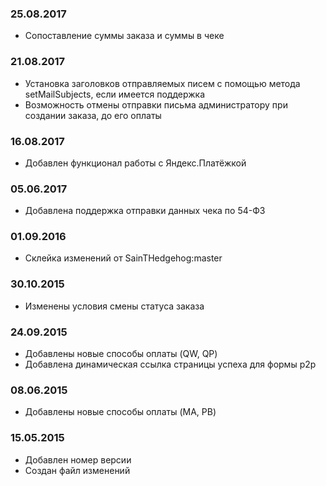 ### 25.08.2017
* Сопоставление суммы заказа и суммы в чеке

### 21.08.2017
* Установка заголовков отправляемых писем с помощью метода setMailSubjects, если имеется поддержка
* Возможность отмены отправки письма администратору при создании заказа, до его оплаты

### 16.08.2017
* Добавлен функционал работы с Яндекс.Платёжкой

### 05.06.2017
* Добавлена поддержка отправки данных чека по 54-ФЗ

### 01.09.2016
* Склейка изменений от SainTHedgehog:master

### 30.10.2015
* Изменены условия смены статуса заказа

### 24.09.2015
* Добавлены новые способы оплаты (QW, QP)
* Добавлена динамическая ссылка страницы успеха для формы p2p

### 08.06.2015
* Добавлены новые способы оплаты (MA, PB)

### 15.05.2015
* Добавлен номер версии
* Создан файл изменений
